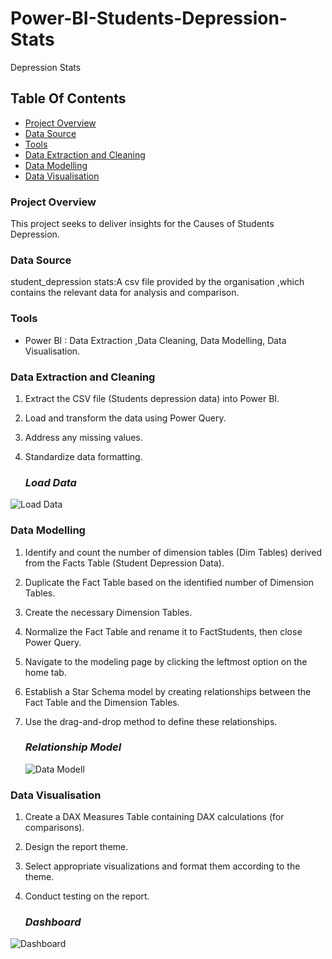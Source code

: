 # Power-BI-Students-Depression-Stats
Depression Stats

## Table Of Contents

- [ Project Overview ](#Project-Overview)
- [ Data Source ](#Data-Source)
- [ Tools ](#Tools)
- [ Data Extraction and Cleaning ](#Data-Extraction-and-Cleaning)
- [ Data Modelling ](#Data-Modelling)
- [ Data Visualisation ](#Data-Visualisation)


### Project Overview

This project seeks to deliver insights for the Causes of Students Depression.


### Data Source
student_depression stats:A csv file provided by the organisation ,which contains the relevant data for analysis and comparison.

### Tools
- Power BI : Data Extraction ,Data Cleaning, Data Modelling, Data Visualisation.


### Data Extraction and Cleaning
1. Extract the CSV file (Students depression data) into Power BI.
2. Load and transform the data using Power Query.
3. Address any missing values.
4. Standardize data formatting.

   ### *Load Data*
 ![Load Data](https://github.com/user-attachments/assets/bf92e3c8-5a20-4223-82d1-8a135db2b077)


### Data Modelling
1. Identify and count the number of dimension tables (Dim Tables) derived from the Facts Table (Student Depression Data).
2. Duplicate the Fact Table based on the identified number of Dimension Tables.
3. Create the necessary Dimension Tables.
4. Normalize the Fact Table and rename it to FactStudents, then close Power Query.
5. Navigate to the modeling page by clicking the leftmost option on the home tab.
6. Establish a Star Schema model by creating relationships between the Fact Table and the Dimension Tables.
7. Use the drag-and-drop method to define these relationships.

   ### *Relationship Model*
   ![Data Modell](https://github.com/user-attachments/assets/3eeee914-f1b9-41c6-845a-67b8b5e74eae)


### Data Visualisation
1. Create a DAX Measures Table containing DAX calculations (for comparisons).
2. Design the report theme.
3. Select appropriate visualizations and format them according to the theme.
4. Conduct testing on the report.

   ### *Dashboard*
   
![Dashboard](https://github.com/user-attachments/assets/3a0595ea-7289-4fc4-b76b-c008f8d89f76)


